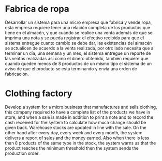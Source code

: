
Fabrica de ropa
===========================
Desarrollar un sistema para una micro empresa que fabrica y vende ropa,
esta empresa requiere tener una relación completa de los productos que 
tiene en el almacén, y que cuando se realice una venta además de que se
imprima una nota y se pueda registrar el efectivo recibido para que el
sistema entregue cuanto cambio se debe dar, las existencias del almacén
se actualicen de acuerdo a la venta realizada, por otro lado necesita 
que al terminar un día, una semana y un mes, el sistema entregue un
reporte de las ventas realizadas así como el dinero obtenido, también
requiere que cuando queden menos de 8 productos de un mismo tipo el 
sistema de un aviso de que el producto se está terminando y envía una orden de fabricación.

Clothing factory
===========================
Develop a system for a micro business that manufactures and sells clothing, 
this company required to have a complete list of the products we have in store,
and when a sale is made in addition to print a note and to record the cash received
for the system to calculate how much change should be given back. Warehouse stocks
are updated in line with the sale. On the other hand after every day, every week 
and every month, the system delivers a report of sales and the money earned. 
Also when there is less than 8 products of the same type in the stock, the system
warns us that the product reaches the minimum threshold then the system sends the production order.

